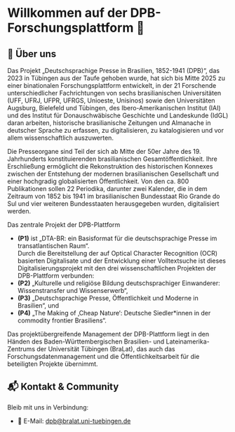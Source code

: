 # Willkommen auf der DPB-Forschungsplattform 👋

## 🏢 Über uns
Das Projekt „Deutschsprachige Presse in Brasilien, 1852-1941 (DPB)“, das 2023 in Tübingen aus der Taufe gehoben wurde, hat sich bis Mitte 2025 zu einer binationalen Forschungsplattform entwickelt, 
in der 21 Forschende unterschiedlicher Fachrichtungen von sechs brasilianischen  Universitäten (UFF, UFRJ, UFPR, UFRGS, Unioeste, Unisinos)  sowie den Universitäten Augsburg, Bielefeld und Tübingen, 
des Ibero-Amerikanischen Institut  (IAI) und des Institut für Donauschwäbische Geschichte und Landeskunde (IdGL) daran arbeiten, historische brasilianische Zeitungen und Almanache in deutscher Sprache zu erfassen, 
zu digitalisieren, zu katalogisieren und vor allem wissenschaftlich auszuwerten. 

Die Presseorgane sind Teil der sich ab Mitte der 50er Jahre des 19. Jahrhunderts konstituierenden brasilianischen Gesamtöffentlichkeit. Ihre Erschließung ermöglicht die Rekonstruktion des historischen Konnexes 
zwischen der Entstehung der modernen brasilianischen Gesellschaft und einer hochgradig globalisierten Öffentlichkeit. Von den ca. 800 Publikationen sollen 22 Periodika, darunter zwei Kalender, die in dem Zeitraum
von 1852 bis 1941 im brasilianischen Bundesstaat Rio Grande do Sul und vier weiteren Bundesstaaten herausgegeben wurden, digitalisiert werden. 

Das zentrale Projekt der DPB-Plattform 
  - **(P1)** ist „DTA-BR: ein Basisformat für die deutschsprachige Presse im transatlantischen Raum“. <br/>
Durch die Bereitstellung der auf Optical Character Recognition (OCR) basierten Digitalisate und der Entwicklung einer Volltextsuche ist dieses Digitalisierungsprojekt mit den drei wissenschaftlichen 
Projekten der DPB-Plattform verbunden: 
  - **(P2)** „Kulturelle und religiöse Bildung deutschsprachiger Einwanderer: Wissenstransfer und Wissenserwerb“, 
  - **(P3)** „Deutschsprachige Presse, Öffentlichkeit und Moderne in Brasilien“, und 
  - **(P4)** „The Making of ‚Cheap Nature‘: Deutsche Siedler*innen in der commodity frontier Brasiliens“.

Das projektübergreifende Management der DPB-Plattform liegt in den Händen des Baden-Württembergischen Brasilien- und Lateinamerika-Zentrums der Universität Tübingen (BraLat), das auch das Forschungsdatenmanagement 
und die Öffentlichkeitsarbeit für die beteiligten Projekte übernimmt.


## 📬 Kontakt & Community
Bleib mit uns in Verbindung:
- 📧 E-Mail: dpb@bralat.uni-tuebingen.de
